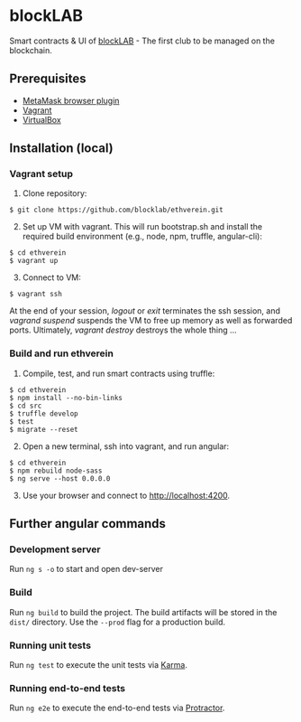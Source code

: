 # blockLAB

Smart contracts & UI of [blockLAB](http://site.blocklab.de/) - The first club to be managed on the blockchain.

## Prerequisites
* [MetaMask browser plugin](https://metamask.io/)
* [Vagrant](https://www.vagrantup.com/downloads.html)
* [VirtualBox](https://www.virtualbox.org/wiki/Downloads)

## Installation (local)

### Vagrant setup

1. Clone repository:
```console
$ git clone https://github.com/blocklab/ethverein.git
```

2. Set up VM with vagrant. This will run bootstrap.sh and install the required build environment (e.g., node, npm, truffle, angular-cli):
```console
$ cd ethverein
$ vagrant up
```

3. Connect to VM:
```console
$ vagrant ssh
```

At the end of your session, *logout* or *exit* terminates the ssh session, and *vagrand suspend* suspends the VM to free up memory as well as forwarded ports. Ultimately, *vagrant destroy* destroys the whole thing ...

### Build and run ethverein

1. Compile, test, and run smart contracts using truffle:
```console
$ cd ethverein
$ npm install --no-bin-links 
$ cd src
$ truffle develop
$ test
$ migrate --reset
```

2. Open a new terminal, ssh into vagrant, and run angular:
```console
$ cd ethverein
$ npm rebuild node-sass
$ ng serve --host 0.0.0.0
```

3. Use your browser and connect to [http://localhost:4200](http://localhost:4200).

## Further angular commands

### Development server

Run `ng s -o` to start and open dev-server

### Build

Run `ng build` to build the project. The build artifacts will be stored in the `dist/` directory. Use the `--prod` flag for a production build.

### Running unit tests

Run `ng test` to execute the unit tests via [Karma](https://karma-runner.github.io).

### Running end-to-end tests

Run `ng e2e` to execute the end-to-end tests via [Protractor](http://www.protractortest.org/).

  
